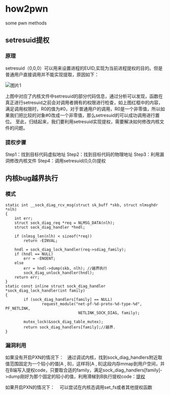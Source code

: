 # how2pwn
some pwn methods
## setresuid提权
### 原理
setresuid（0,0,0）可以用来设置进程的EUID,实现为当前进程提权的目的。但是普通用户直接调用并不能实现提取，原因如下：

![图片1](https://github.com/hiaeia/resources/blob/master/setresuid.jpeg)

上图中对应了内核文件中setresuid的部分代码信息，通过分析可以发现，函数在真正进行setresuid之前会对调用者拥有的权限进行检查，如上图红框中的内容，满足调用权限时，R0的值为#0，对于普通用户的调用，R0是一个非零值，所以如果我们把比较的对象#0改成一个非零值，那么setresuid的可以成功调用进行置位。
至此，归结起来，我们要利用setresuid实现提权，需要解决如何修改内核文件的问题。
### 提权步骤
Step1：找到目标代码虚拟地址
Step2：找到目标代码的物理地址
Step3：利用漏洞修改内核文件
Step4：调用setresuid(0,0,0)提权


## 内核bug越界执行
### 模式
```
static int __sock_diag_rcv_msg(struct sk_buff *skb, struct nlmsghdr *nlh)
{
    int err;
    struct sock_diag_req *req = NLMSG_DATA(nlh);
    struct sock_diag_handler *hndl;

    if (nlmsg_len(nlh) < sizeof(*req))
        return -EINVAL;

    hndl = sock_diag_lock_handler(req->sdiag_family);
    if (hndl == NULL)
        err = -ENOENT;
    else
        err = hndl->dump(skb, nlh); //越界执行
        sock_diag_unlock_handler(hndl);
    return err;
}
static const inline struct sock_diag_handler *sock_diag_lock_handler(int family)
{
        if (sock_diag_handlers[family] == NULL)
                request_module("net-pf-%d-proto-%d-type-%d", PF_NETLINK,
                                NETLINK_SOCK_DIAG, family);

        mutex_lock(&sock_diag_table_mutex);
        return sock_diag_handlers[family];//越界.
}
```
### 漏洞利用
如果没有开启PXN的情况下：
    通过调试内核，找到sock_diag_handlers附近取值范围固定为一个较小的值[A , B]，这样将[A , B]这段内存mmap到用户空间，并在B端写入提权code，只要取合适的family，满足sock_diag_handlers[family]->dump刚好为那个固定的较小的值，利用滑梯到B执行提权code：[提权](https://my.oschina.net/fgq611/blog/181812)
    
如果开启PXN的情况下：
    可以尝试在内核态调用set_fs或者其他提权函数

## 

